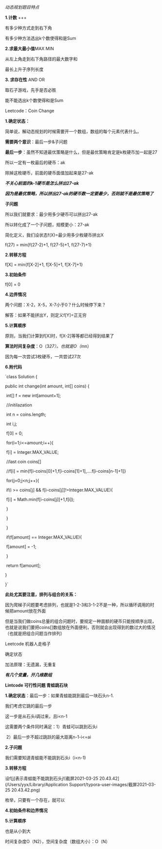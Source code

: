 *动态规划题目特点*

**1.计数** +++

有多少种方式走到右下角

有多少种方法选出k个数使得和是Sum

**2.求最大最小值**MAX MIN

从左上角走到右下角路径的最大数字和

最长上升子序列长度

**3. 求存在性** AND OR

取石子游戏，先手是否必胜

能不能选出k个数使得和是Sum



Leetcode：Coin Change

**1.确定状态：**

简单说，解动态规划的时候需要开一个数组，数组的每个元素代表什么。

**需要两个意识**：最后一步&子问题

**最后一步**：虽然不知道最优策略是什么，但是最优策略肯定是k枚硬币加一起是27

所以一定有一枚最后的硬币：ak

除掉这枚硬币，前面的硬币面值加起来是27-ak

***不关心前面的k-1硬币是怎么拼出27-ak***

***因为是最优策略，所以拼出27-ak的硬币数一定要最少，否则就不是最优策略了***



**子问题**

所以我们就要求：最少用多少硬币可以拼出27-ak

所以转化成了一个子问题，规模更小：27-ak

简化定义，我们设状态f(X)=最少用多少枚硬币拼出X

f(27) = min{f(27-2)+1, f(27-5)+1, f(27-7)+1}

**2.转移方程**

f[X] = min{f[X-2]+1, f[X-5]+1, f[X-7]+1}

**3.初始条件**

f[0] = 0

**4.边界情况**

两个问题：X-2，X-5，X-7小于0？什么时候停下来？

解答：如果不能拼出Y，则定义f[Y]=正无穷

**5.计算顺序**

原则，当我们计算到f[X]时，f[X-2]等等都已经得到结果了

**算法时间复杂度**：O（3*27）。也就是O（m*n）

因为每一次尝试3枚硬币，一共尝试27次

**6.附代码**

`class Solution {

  public int change(int amount, int[] coins) {

​    int[] f = new int[amount+1];



​    //initilazation

​    int n = coins.length;

​    int i,j;

​    f[0] = 0;

​    for(i=1;i<=amount;i++){

​      f[i] = Integer.MAX_VALUE;

​      //last coin coins[]

​      //f[i] = min{f[i-coins[0]+1,f[i-coins[1]+1],....f[i-coins[n-1]+1]}

​      for(j=0;j<n;j++){

​        if(i >= coins[j] && f[i-coins[j]]!=Integer.MAX_VALUE){

​          f[i] = Math.min(f[i-coins[j]]+1,f[i]);

​        }

​      }

​    }

​    if(f[amount] == Integer.MAX_VALUE){

​      f[amount] = -1;

​    }

​    return f[amount];

  }

}`

**此处尤其要注意，排列与组合的关系：**

因为爬梯子问题要考虑排列，也就是1-2-3和3-1-2不是一种，所以循环调用的时候把amount放在外面

但是当我们做coins总量的组合问题时，要规定一种面额的硬币只能按顺序出现，也就是说我们要把coins[]数组放在外面便利，否则就会出现得到的数过大的情况（也就是把组合问题当作排列）



Leetcode 机器人走格子

确定状态

加法原理：无遗漏，无重复

***有几个变量，开几维数组***







**Lintcode 可行性问题 青蛙跳石块**

**1.确定状态**：最后一步：如果青蛙能跳到最后一块石头n-1.

我们考虑它跳的最后一步

这一步是从石头i调过来，且i<n-1

这需要两个条件同时满足：1）青蛙可以跳到石头i

​											2）最后一步不超过跳跃的最大距离n-1-i<=ai

**2.子问题**

我们需要知道青蛙能不能跳到石头i（i<n-1)

**3.转移方程**

设f[j]表示青蛙能不能跳到石头j![截屏2021-03-25 20.43.42](/Users/yyx/Library/Application Support/typora-user-images/截屏2021-03-25 20.43.42.png)

枚举，只要有一个存在，就可以

**4.初始条件和边界情况**

**5.计算顺序**

也是从小到大

时间复杂度O（N2），空间复杂度（数组大小）：O（N）
